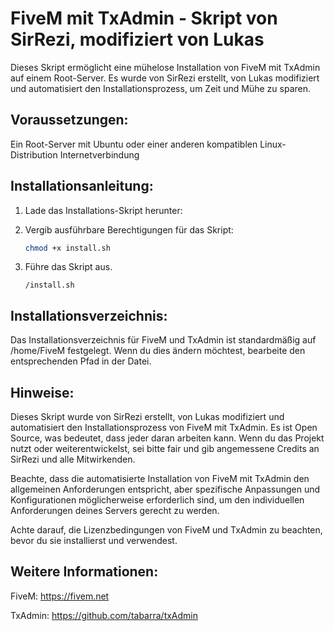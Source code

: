 # FiveM mit TxAdmin - Skript von SirRezi, modifiziert von Lukas
Dieses Skript ermöglicht eine mühelose Installation von FiveM mit TxAdmin auf einem Root-Server. Es wurde von SirRezi erstellt, von Lukas modifiziert und automatisiert den Installationsprozess, um Zeit und Mühe zu sparen.

## Voraussetzungen:
Ein Root-Server mit Ubuntu oder einer anderen kompatiblen Linux-Distribution
Internetverbindung

## Installationsanleitung:
1. Lade das Installations-Skript herunter:

2. Vergib ausführbare Berechtigungen für das Skript:

   ```bash
   chmod +x install.sh
   
3. Führe das Skript aus.

   ```bash.
   /install.sh
## Installationsverzeichnis:
Das Installationsverzeichnis für FiveM und TxAdmin ist standardmäßig auf /home/FiveM festgelegt. Wenn du dies ändern möchtest, bearbeite den entsprechenden Pfad in der Datei.

## Hinweise:
Dieses Skript wurde von SirRezi erstellt, von Lukas modifiziert und automatisiert den Installationsprozess von FiveM mit TxAdmin. Es ist Open Source, was bedeutet, dass jeder daran arbeiten kann. 
Wenn du das Projekt nutzt oder weiterentwickelst, sei bitte fair und gib angemessene Credits an SirRezi und alle Mitwirkenden.

Beachte, dass die automatisierte Installation von FiveM mit TxAdmin den allgemeinen Anforderungen entspricht, aber spezifische Anpassungen und Konfigurationen möglicherweise erforderlich sind, um den individuellen Anforderungen deines Servers gerecht zu werden.

Achte darauf, die Lizenzbedingungen von FiveM und TxAdmin zu beachten, bevor du sie installierst und verwendest.

## Weitere Informationen:
FiveM: https://fivem.net

TxAdmin: https://github.com/tabarra/txAdmin
